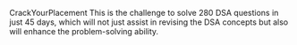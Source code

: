 CrackYourPlacement
This is the challenge to solve 280 DSA questions in just 45 days, which will not just assist in revising the DSA concepts but also will enhance the problem-solving ability.
